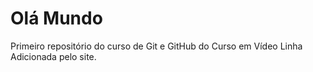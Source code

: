 # Olá Mundo
 Primeiro repositório do curso de Git e GitHub do Curso em Vídeo
 Linha Adicionada pelo site.
